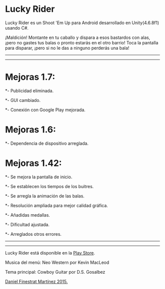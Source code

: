 # Lucky Rider

Lucky Rider es un Shoot 'Em Up para Android desarrollado en Unity(4.6.8f1) usando C#.

¡Maldición! Montante en tu caballo y dispara a esos bastardos con alas, ¡pero no gastes tus balas o pronto estarás en el otro barrio! Toca la pantalla para disparar, ¡pero si no le das a ninguno perderás una bala!
____
____
# Mejoras 1.7:
*- Publicidad eliminada.

*- GUI cambiado.

*- Conexión con Google Play mejorada.

# Mejoras 1.6:
*- Dependencia de dispositivo arreglada.

# Mejoras 1.42:
*- Se mejora la pantalla de inicio.

*- Se establecen los tiempos de los buitres.

*- Se arregla la animación de las balas.

*- Resolución ampliada para mejor calidad gráfica.

*- Añadidas medallas.

*- Dificultad ajustada.

*- Arreglados otros errores.

____
____
Lucky Rider está disponible en la [Play Store](https://play.google.com/store/apps/details?id=com.garagefruit.LuckyRider).

Musica del menú: Neo Western por Kevin MacLeod

Tema principal: Cowboy Guitar por D.S. Gosalbez

[Daniel Finestrat Martínez 2015.](https://garagefruit.com)
